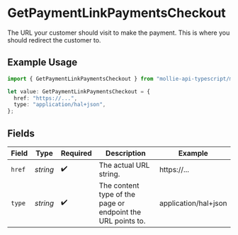 # GetPaymentLinkPaymentsCheckout

The URL your customer should visit to make the payment. This is where you should redirect the customer to.

## Example Usage

```typescript
import { GetPaymentLinkPaymentsCheckout } from "mollie-api-typescript/models/operations";

let value: GetPaymentLinkPaymentsCheckout = {
  href: "https://...",
  type: "application/hal+json",
};
```

## Fields

| Field                                                       | Type                                                        | Required                                                    | Description                                                 | Example                                                     |
| ----------------------------------------------------------- | ----------------------------------------------------------- | ----------------------------------------------------------- | ----------------------------------------------------------- | ----------------------------------------------------------- |
| `href`                                                      | *string*                                                    | :heavy_check_mark:                                          | The actual URL string.                                      | https://...                                                 |
| `type`                                                      | *string*                                                    | :heavy_check_mark:                                          | The content type of the page or endpoint the URL points to. | application/hal+json                                        |